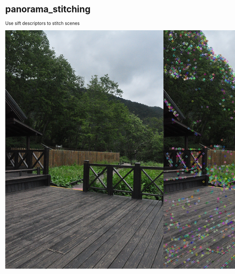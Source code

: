 # panorama_stitching
Use sift descriptors to stitch scenes

<div style="display: flex;">
  <img src="./img/image1.jpg" alt="Image 1" style="width: 50%>
  <img src="./img/image2.jpg" alt="Image 2" style="width: 50%>
</div>

![Alt Text](./img/matches.jpg)
![Alt Text](./img/sift_result.jpg)
![Alt Text](./img/stitched.jpg)
